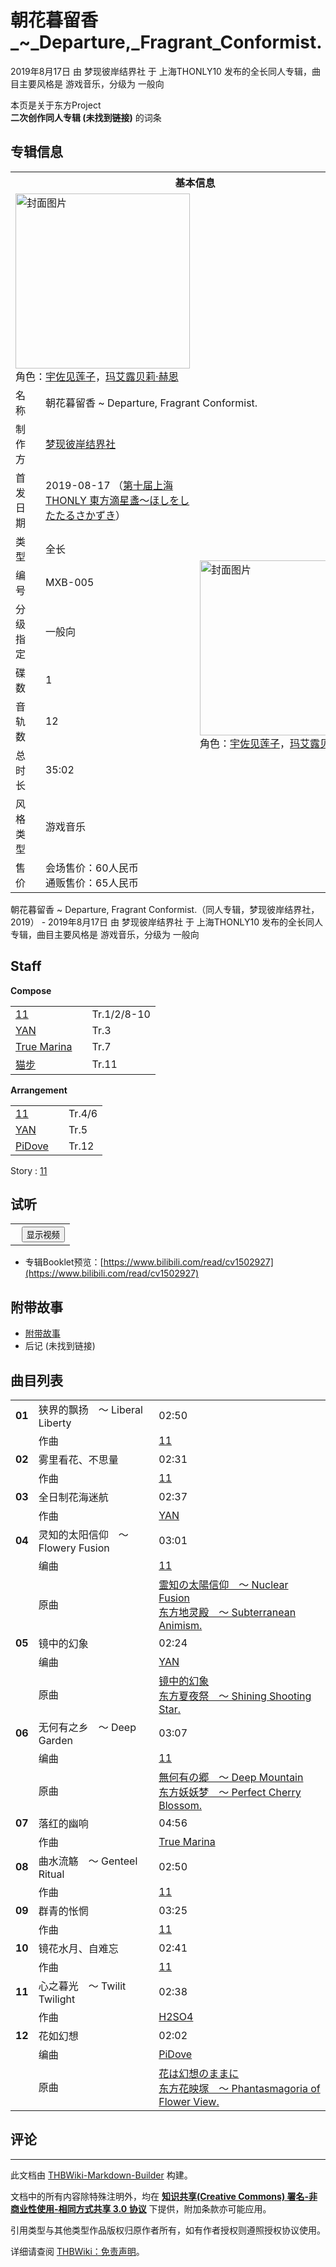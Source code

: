 # 朝花暮留香_~_Departure,_Fragrant_Conformist.

<!-- source html: G:\repos\THBWiki-Markdown-Builder\THBWikiMarkdown\Temp\main\9\9c\ns0%3A%E6%9C%9D%E8%8A%B1%E6%9A%AE%E7%95%99%E9%A6%99_%7E_Departure%2C_Fragrant_Conformist%2E.html -->

2019年8月17日 由 梦现彼岸结界社 于 上海THONLY10 发布的全长同人专辑，曲目主要风格是 游戏音乐，分级为 一般向

本页是关于东方Project  
 **二次创作同人专辑 (未找到链接)** 的词条

## 专辑信息

<table><tbody><tr><th colspan="3">基本信息</th></tr><tr><td class="cover-artwork-mobile" colspan="2"><a href="./文件-朝花暮留香_~_Departure,_Fragrant_Conformist.封面.jpg.md" class="image" title="封面图片"><img alt="封面图片" src="https://upload.thwiki.cc/thumb/8/8f/%E6%9C%9D%E8%8A%B1%E6%9A%AE%E7%95%99%E9%A6%99_~_Departure%2C_Fragrant_Conformist.%E5%B0%81%E9%9D%A2.jpg/279px-%E6%9C%9D%E8%8A%B1%E6%9A%AE%E7%95%99%E9%A6%99_~_Departure%2C_Fragrant_Conformist.%E5%B0%81%E9%9D%A2.jpg" decoding="async" loading="lazy" width="279" height="280" srcset="https://upload.thwiki.cc/thumb/8/8f/%E6%9C%9D%E8%8A%B1%E6%9A%AE%E7%95%99%E9%A6%99_~_Departure%2C_Fragrant_Conformist.%E5%B0%81%E9%9D%A2.jpg/419px-%E6%9C%9D%E8%8A%B1%E6%9A%AE%E7%95%99%E9%A6%99_~_Departure%2C_Fragrant_Conformist.%E5%B0%81%E9%9D%A2.jpg 1.5x, https://upload.thwiki.cc/thumb/8/8f/%E6%9C%9D%E8%8A%B1%E6%9A%AE%E7%95%99%E9%A6%99_~_Departure%2C_Fragrant_Conformist.%E5%B0%81%E9%9D%A2.jpg/558px-%E6%9C%9D%E8%8A%B1%E6%9A%AE%E7%95%99%E9%A6%99_~_Departure%2C_Fragrant_Conformist.%E5%B0%81%E9%9D%A2.jpg 2x" data-file-width="957" data-file-height="960"></a><div class="cover-char">角色：<a href="./宇佐见莲子.md" title="宇佐见莲子">宇佐见莲子</a>，<a href="./玛艾露贝莉·赫恩.md" title="玛艾露贝莉·赫恩">玛艾露贝莉·赫恩</a></div></td>
</tr><tr><td class="label">名称</td><td colspan="2"> 朝花暮留香 ~ Departure, Fragrant Conformist. </td></tr><tr><td class="label">制作方</td><td><a href="./梦现彼岸结界社.md" title="梦现彼岸结界社">梦现彼岸结界社</a></td><td class="cover-artwork" rowspan="10" style="min-width:280px;"><a href="./文件-朝花暮留香_~_Departure,_Fragrant_Conformist.封面.jpg.md" class="image" title="封面图片"><img alt="封面图片" src="https://upload.thwiki.cc/thumb/8/8f/%E6%9C%9D%E8%8A%B1%E6%9A%AE%E7%95%99%E9%A6%99_~_Departure%2C_Fragrant_Conformist.%E5%B0%81%E9%9D%A2.jpg/279px-%E6%9C%9D%E8%8A%B1%E6%9A%AE%E7%95%99%E9%A6%99_~_Departure%2C_Fragrant_Conformist.%E5%B0%81%E9%9D%A2.jpg" decoding="async" loading="lazy" width="279" height="280" srcset="https://upload.thwiki.cc/thumb/8/8f/%E6%9C%9D%E8%8A%B1%E6%9A%AE%E7%95%99%E9%A6%99_~_Departure%2C_Fragrant_Conformist.%E5%B0%81%E9%9D%A2.jpg/419px-%E6%9C%9D%E8%8A%B1%E6%9A%AE%E7%95%99%E9%A6%99_~_Departure%2C_Fragrant_Conformist.%E5%B0%81%E9%9D%A2.jpg 1.5x, https://upload.thwiki.cc/thumb/8/8f/%E6%9C%9D%E8%8A%B1%E6%9A%AE%E7%95%99%E9%A6%99_~_Departure%2C_Fragrant_Conformist.%E5%B0%81%E9%9D%A2.jpg/558px-%E6%9C%9D%E8%8A%B1%E6%9A%AE%E7%95%99%E9%A6%99_~_Departure%2C_Fragrant_Conformist.%E5%B0%81%E9%9D%A2.jpg 2x" data-file-width="957" data-file-height="960"></a><div class="cover-char">角色：<a href="./宇佐见莲子.md" title="宇佐见莲子">宇佐见莲子</a>，<a href="./玛艾露贝莉·赫恩.md" title="玛艾露贝莉·赫恩">玛艾露贝莉·赫恩</a></div></td>
</tr><tr><td class="label">首发日期</td><td>2019-08-17&#160;（<a href="/展会作品列表?e=%E4%B8%8A%E6%B5%B7THONLY%2310">第十届上海THONLY 東方滴星盞～ほしをしたたるさかずき</a>）</td></tr><tr><td class="label">类型</td><td>全长</td></tr><tr><td class="label">编号</td><td>MXB-005</td></tr><tr><td class="label">分级指定</td><td>一般向</td></tr><tr><td class="label">碟数</td><td>1</td></tr><tr><td class="label">音轨数</td><td>12</td></tr><tr><td class="label">总时长</td><td>35:02</td></tr><tr><td class="label">风格类型</td><td>游戏音乐</td></tr><tr><td class="label">售价</td><td>会场售价：60人民币<br>通贩售价：65人民币</td></tr></tbody></table>

朝花暮留香 ~ Departure, Fragrant Conformist.（同人专辑，梦现彼岸结界社，2019） - 2019年8月17日 由 梦现彼岸结界社 于 上海THONLY10 发布的全长同人专辑，曲目主要风格是 游戏音乐，分级为 一般向

## Staff
  
 **Compose**   

<table><tbody><tr><td><a href="./11.md" title="11">11</a></td><td></td><td>Tr.1/2/8-10</td></tr><tr><td><a href="/index.php?title=YAN&amp;action=edit&amp;redlink=1" class="new" title="YAN（页面不存在）">YAN</a></td><td></td><td>Tr.3</td></tr><tr><td><a href="/index.php?title=True_Marina&amp;action=edit&amp;redlink=1" class="new" title="True Marina（页面不存在）">True Marina</a></td><td></td><td>Tr.7</td></tr><tr><td><a href="./猫步.md" title="猫步">猫步</a></td><td></td><td>Tr.11</td></tr></tbody></table>

  
 **Arrangement**   

<table><tbody><tr><td><a href="./11.md" title="11">11</a></td><td></td><td>Tr.4/6</td></tr><tr><td><a href="/index.php?title=YAN&amp;action=edit&amp;redlink=1" class="new" title="YAN（页面不存在）">YAN</a></td><td></td><td>Tr.5</td></tr><tr><td><a href="/index.php?title=PiDove&amp;action=edit&amp;redlink=1" class="new" title="PiDove（页面不存在）">PiDove</a></td><td></td><td>Tr.12</td></tr></tbody></table>


Story
: [11](./11.md)


## 试听
  


  

<table>
<tr><th style="text-align: center;"><a class="bilibili-title external text" target="_blank" rel="nofollow" style="margin: 0 0.4em 0 0.2em;"></a><input type="button" class="bilibili-toggle" value="显示视频" style="float: right;"></th></tr>
<tr class="bilibili-video" style="display: none;"><td></td></tr>
</table>





- 专辑Booklet预览：[https://www.bilibili.com/read/cv1502927](https://www.bilibili.com/read/cv1502927)


## 附带故事
- [附带故事](./朝花暮留香_~_Departure,_Fragrant_Conformist.-附带故事.md)
- 后记 (未找到链接)


## 曲目列表

<table><tbody><tr><td id="1" class="infoYL"><b>01</b></td><td id="狭界的飘扬_～_Liberal_Liberty" colspan="2" class="title">狭界的飘扬　～ Liberal Liberty<span class="thcsearchlinks"><a rel="nofollow" class="external text" href="https://cd.thwiki.cc?arrange=11&amp;fromwiki=朝花暮留香_~_Departure,_Fragrant_Conformist."><span title="搜索相似同人曲"></span></a></span></td><td class="time">02:50</td></tr><tr><td class="left"></td><td class="label">作曲</td><td class="text" colspan="2"><a href="./11.md" title="11">11</a><span class="thcsearchlinks"><a rel="nofollow" class="external text" href="https://cd.thwiki.cc?arrange=，11，&amp;fromwiki=朝花暮留香_~_Departure,_Fragrant_Conformist."><span></span></a></span></td></tr>
<tr><td id="2" class="infoYL"><b>02</b></td><td id="雾里看花、不思量" colspan="2" class="title">雾里看花、不思量<span class="thcsearchlinks"><a rel="nofollow" class="external text" href="https://cd.thwiki.cc?arrange=11&amp;fromwiki=朝花暮留香_~_Departure,_Fragrant_Conformist."><span title="搜索相似同人曲"></span></a></span></td><td class="time">02:31</td></tr><tr><td class="left"></td><td class="label">作曲</td><td class="text" colspan="2"><a href="./11.md" title="11">11</a><span class="thcsearchlinks"><a rel="nofollow" class="external text" href="https://cd.thwiki.cc?arrange=，11，&amp;fromwiki=朝花暮留香_~_Departure,_Fragrant_Conformist."><span></span></a></span></td></tr>
<tr><td id="3" class="infoYL"><b>03</b></td><td id="全日制花海迷航" colspan="2" class="title">全日制花海迷航<span class="thcsearchlinks"><a rel="nofollow" class="external text" href="https://cd.thwiki.cc?arrange=YAN&amp;fromwiki=朝花暮留香_~_Departure,_Fragrant_Conformist."><span title="搜索相似同人曲"></span></a></span></td><td class="time">02:37</td></tr><tr><td class="left"></td><td class="label">作曲</td><td class="text" colspan="2"><a href="/index.php?title=YAN&amp;action=edit&amp;redlink=1" class="new" title="YAN（页面不存在）">YAN</a><span class="thcsearchlinks"><a rel="nofollow" class="external text" href="https://cd.thwiki.cc?arrange=，YAN，&amp;fromwiki=朝花暮留香_~_Departure,_Fragrant_Conformist."><span></span></a></span></td></tr>
<tr><td id="4" class="infoYD"><b>04</b></td><td id="灵知的太阳信仰_～_Flowery_Fusion" colspan="2" class="title">灵知的太阳信仰　～ Flowery Fusion<span class="thcsearchlinks"><a rel="nofollow" class="external text" href="https://cd.thwiki.cc?arrange=11&amp;ogmusic=霊知の太陽信仰　～ Nuclear Fusion&amp;fromwiki=朝花暮留香_~_Departure,_Fragrant_Conformist."><span title="搜索相似同人曲"></span></a></span></td><td class="time">03:01</td></tr><tr><td class="left"></td><td class="label">编曲</td><td class="text" colspan="2"><a href="./11.md" title="11">11</a><span class="thcsearchlinks"><a rel="nofollow" class="external text" href="https://cd.thwiki.cc?arrange=，11，&amp;fromwiki=朝花暮留香_~_Departure,_Fragrant_Conformist."><span></span></a></span></td></tr><tr><td class="left"></td><td class="label">原曲</td><td class="text" colspan="2"><span class="thcsearchlinks"><a rel="nofollow" class="external text" href="https://cd.thwiki.cc?ogmusic=霊知の太陽信仰　～ Nuclear Fusion&amp;fromwiki=朝花暮留香_~_Departure,_Fragrant_Conformist."><span></span></a></span><div class="ogmusic"><a href="./霊知の太陽信仰_～_Nuclear_Fusion.md" class="mw-redirect" title="霊知の太陽信仰 ～ Nuclear Fusion">霊知の太陽信仰　～ Nuclear Fusion</a></div><div class="source"><a href="./东方地灵殿_～_Subterranean_Animism..md" class="mw-redirect" title="东方地灵殿 ～ Subterranean Animism.">东方地灵殿　～ Subterranean Animism.</a></div></td></tr>
<tr><td id="5" class="infoYD"><b>05</b></td><td id="镜中的幻象" colspan="2" class="title">镜中的幻象<span class="thcsearchlinks"><a rel="nofollow" class="external text" href="https://cd.thwiki.cc?arrange=YAN&amp;ogmusic=镜中的幻象&amp;fromwiki=朝花暮留香_~_Departure,_Fragrant_Conformist."><span title="搜索相似同人曲"></span></a></span></td><td class="time">02:24</td></tr><tr><td class="left"></td><td class="label">编曲</td><td class="text" colspan="2"><a href="/index.php?title=YAN&amp;action=edit&amp;redlink=1" class="new" title="YAN（页面不存在）">YAN</a><span class="thcsearchlinks"><a rel="nofollow" class="external text" href="https://cd.thwiki.cc?arrange=，YAN，&amp;fromwiki=朝花暮留香_~_Departure,_Fragrant_Conformist."><span></span></a></span></td></tr><tr><td class="left"></td><td class="label">原曲</td><td class="text" colspan="2"><span class="thcsearchlinks"><a rel="nofollow" class="external text" href="https://cd.thwiki.cc?ogmusic=镜中的幻象&amp;fromwiki=朝花暮留香_~_Departure,_Fragrant_Conformist."><span></span></a></span><div class="ogmusic"><a href="./镜中的幻象.md" title="镜中的幻象">镜中的幻象</a></div><div class="source"><a href="./东方夏夜祭_～_Shining_Shooting_Star..md" title="东方夏夜祭 ～ Shining Shooting Star.">东方夏夜祭　～ Shining Shooting Star.</a></div></td></tr>
<tr><td id="6" class="infoYD"><b>06</b></td><td id="无何有之乡_～_Deep_Garden" colspan="2" class="title">无何有之乡　～ Deep Garden<span class="thcsearchlinks"><a rel="nofollow" class="external text" href="https://cd.thwiki.cc?arrange=11&amp;ogmusic=無何有の郷　～ Deep Mountain&amp;fromwiki=朝花暮留香_~_Departure,_Fragrant_Conformist."><span title="搜索相似同人曲"></span></a></span></td><td class="time">03:07</td></tr><tr><td class="left"></td><td class="label">编曲</td><td class="text" colspan="2"><a href="./11.md" title="11">11</a><span class="thcsearchlinks"><a rel="nofollow" class="external text" href="https://cd.thwiki.cc?arrange=，11，&amp;fromwiki=朝花暮留香_~_Departure,_Fragrant_Conformist."><span></span></a></span></td></tr><tr><td class="left"></td><td class="label">原曲</td><td class="text" colspan="2"><span class="thcsearchlinks"><a rel="nofollow" class="external text" href="https://cd.thwiki.cc?ogmusic=無何有の郷　～ Deep Mountain&amp;fromwiki=朝花暮留香_~_Departure,_Fragrant_Conformist."><span></span></a></span><div class="ogmusic"><a href="./無何有の郷_～_Deep_Mountain.md" class="mw-redirect" title="無何有の郷 ～ Deep Mountain">無何有の郷　～ Deep Mountain</a></div><div class="source"><a href="./东方妖妖梦_～_Perfect_Cherry_Blossom..md" class="mw-redirect" title="东方妖妖梦 ～ Perfect Cherry Blossom.">东方妖妖梦　～ Perfect Cherry Blossom.</a></div></td></tr>
<tr><td id="7" class="infoYL"><b>07</b></td><td id="落红的幽响" colspan="2" class="title">落红的幽响<span class="thcsearchlinks"><a rel="nofollow" class="external text" href="https://cd.thwiki.cc?arrange=True Marina&amp;fromwiki=朝花暮留香_~_Departure,_Fragrant_Conformist."><span title="搜索相似同人曲"></span></a></span></td><td class="time">04:56</td></tr><tr><td class="left"></td><td class="label">作曲</td><td class="text" colspan="2"><a href="/index.php?title=True_Marina&amp;action=edit&amp;redlink=1" class="new" title="True Marina（页面不存在）">True Marina</a><span class="thcsearchlinks"><a rel="nofollow" class="external text" href="https://cd.thwiki.cc?arrange=，True Marina，&amp;fromwiki=朝花暮留香_~_Departure,_Fragrant_Conformist."><span></span></a></span></td></tr>
<tr><td id="8" class="infoYL"><b>08</b></td><td id="曲水流觞_～_Genteel_Ritual" colspan="2" class="title">曲水流觞　～ Genteel Ritual<span class="thcsearchlinks"><a rel="nofollow" class="external text" href="https://cd.thwiki.cc?arrange=11&amp;fromwiki=朝花暮留香_~_Departure,_Fragrant_Conformist."><span title="搜索相似同人曲"></span></a></span></td><td class="time">02:50</td></tr><tr><td class="left"></td><td class="label">作曲</td><td class="text" colspan="2"><a href="./11.md" title="11">11</a><span class="thcsearchlinks"><a rel="nofollow" class="external text" href="https://cd.thwiki.cc?arrange=，11，&amp;fromwiki=朝花暮留香_~_Departure,_Fragrant_Conformist."><span></span></a></span></td></tr>
<tr><td id="9" class="infoYL"><b>09</b></td><td id="群青的怅惘" colspan="2" class="title">群青的怅惘<span class="thcsearchlinks"><a rel="nofollow" class="external text" href="https://cd.thwiki.cc?arrange=11&amp;fromwiki=朝花暮留香_~_Departure,_Fragrant_Conformist."><span title="搜索相似同人曲"></span></a></span></td><td class="time">03:25</td></tr><tr><td class="left"></td><td class="label">作曲</td><td class="text" colspan="2"><a href="./11.md" title="11">11</a><span class="thcsearchlinks"><a rel="nofollow" class="external text" href="https://cd.thwiki.cc?arrange=，11，&amp;fromwiki=朝花暮留香_~_Departure,_Fragrant_Conformist."><span></span></a></span></td></tr>
<tr><td id="10" class="infoYL"><b>10</b></td><td id="镜花水月、自难忘" colspan="2" class="title">镜花水月、自难忘<span class="thcsearchlinks"><a rel="nofollow" class="external text" href="https://cd.thwiki.cc?arrange=11&amp;fromwiki=朝花暮留香_~_Departure,_Fragrant_Conformist."><span title="搜索相似同人曲"></span></a></span></td><td class="time">02:41</td></tr><tr><td class="left"></td><td class="label">作曲</td><td class="text" colspan="2"><a href="./11.md" title="11">11</a><span class="thcsearchlinks"><a rel="nofollow" class="external text" href="https://cd.thwiki.cc?arrange=，11，&amp;fromwiki=朝花暮留香_~_Departure,_Fragrant_Conformist."><span></span></a></span></td></tr>
<tr><td id="11" class="infoYL"><b>11</b></td><td id="心之暮光_～_Twilit_Twilight" colspan="2" class="title">心之暮光　～ Twilit Twilight<span class="thcsearchlinks"><a rel="nofollow" class="external text" href="https://cd.thwiki.cc?arrange=H2SO4&amp;fromwiki=朝花暮留香_~_Departure,_Fragrant_Conformist."><span title="搜索相似同人曲"></span></a></span></td><td class="time">02:38</td></tr><tr><td class="left"></td><td class="label">作曲</td><td class="text" colspan="2"><a href="./H2SO4.md" class="mw-redirect" title="H2SO4">H2SO4</a><span class="thcsearchlinks"><a rel="nofollow" class="external text" href="https://cd.thwiki.cc?arrange=，H2SO4，&amp;fromwiki=朝花暮留香_~_Departure,_Fragrant_Conformist."><span></span></a></span></td></tr>
<tr><td id="12" class="infoYD"><b>12</b></td><td id="花如幻想" colspan="2" class="title">花如幻想<span class="thcsearchlinks"><a rel="nofollow" class="external text" href="https://cd.thwiki.cc?arrange=PiDove&amp;ogmusic=花は幻想のままに&amp;fromwiki=朝花暮留香_~_Departure,_Fragrant_Conformist."><span title="搜索相似同人曲"></span></a></span></td><td class="time">02:02</td></tr><tr><td class="left"></td><td class="label">编曲</td><td class="text" colspan="2"><a href="/index.php?title=PiDove&amp;action=edit&amp;redlink=1" class="new" title="PiDove（页面不存在）">PiDove</a><span class="thcsearchlinks"><a rel="nofollow" class="external text" href="https://cd.thwiki.cc?arrange=，PiDove，&amp;fromwiki=朝花暮留香_~_Departure,_Fragrant_Conformist."><span></span></a></span></td></tr><tr><td class="left"></td><td class="label">原曲</td><td class="text" colspan="2"><span class="thcsearchlinks"><a rel="nofollow" class="external text" href="https://cd.thwiki.cc?ogmusic=花は幻想のままに&amp;fromwiki=朝花暮留香_~_Departure,_Fragrant_Conformist."><span></span></a></span><div class="ogmusic"><a href="./花は幻想のままに.md" class="mw-redirect" title="花は幻想のままに">花は幻想のままに</a></div><div class="source"><a href="./东方花映塚_～_Phantasmagoria_of_Flower_View..md" class="mw-redirect" title="东方花映塚 ～ Phantasmagoria of Flower View.">东方花映塚　～ Phantasmagoria of Flower View.</a></div></td></tr></tbody></table>



## 评论




---

此文档由 [THBWiki-Markdown-Builder](https://github.com/Delsin-Yu/THBWiki-Markdown-Builder) 构建。

文档中的所有内容除特殊注明外，均在 [**知识共享(Creative Commons) 署名-非商业性使用-相同方式共享 3.0 协议**](https://creativecommons.org/licenses/by-sa/3.0/deed.zh-hans) 下提供，附加条款亦可能应用。

引用类型与其他类型作品版权归原作者所有，如有作者授权则遵照授权协议使用。

详细请查阅 [THBWiki：免责声明](https://thbwiki.cc/THBWiki:%E5%85%8D%E8%B4%A3%E5%A3%B0%E6%98%8E)。

